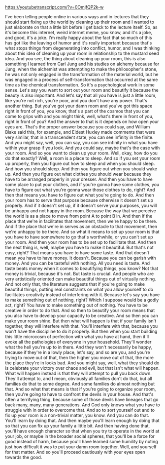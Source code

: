 https://youtubetranscript.com/?v=0OmjfQP2k-w

 I've been telling people online in various ways and in lectures that they should start fixing up the world by cleaning up their room and I wanted to just elaborate on that a little bit before I get back to the lecture itself. So, as it's become this internet, weird internet meme, you know, and it's a joke, and good, it's a joke. I'm really happy about the fact that so much of this has got like the leaving of humor and it's really important because that's what stops things from degenerating into conflict, humor, and I was thinking about this idea of cleaning up your room in relationship to the mustard seed idea. And you see, the thing about cleaning up your room, this is also something I learned from Carl Jung and his studies on alchemy because for Jung, when the alchemist was attempting to make the philosopher's stone, he was not only engaged in the transformation of the material world, but he was engaged in a process of self-transformation that occurred at the same time as the chemical transformation. So it's a psychological work in some sense. Let's say you want to sort out your room and beautify it because the beauty is also important. And let's say that all you have is just a little room, like you're not rich, you're poor, and you don't have any power. That's another thing. But you've got your damn room and you've got this space right in front of you, you know, that's a part of the cosmos that you can come to grips with and you might think, well, what's there in front of you, right in front of you? And the answer to that is it depends on how open your eyes are. That's the proper answer because you could say, and William Blake said this, for example, and Eldest Huxley made comments that were very similar, that in a transcendent state, you can see infinity in the finite. And you might say, well, you can say, you can see infinity in what you have within your grasp if you look. And you could say, maybe that's the case with your room. And so you want to clean up your room. Well, okay, how do you do that exactly? Well, a room is a place to sleep. And so if you set your room up properly, then you figure out how to sleep and when you should sleep. And how you should sleep. And then you figure out when you should wake up. And then you figure out what clothes you should wear because they have to be arranged properly in your dresser. And then you have to have some place to put your clothes, and if you're gonna have some clothes, you have to figure out what you're gonna wear those clothes to do, right? And then that means you have to figure out what you're going to do. And then your room has to serve that purpose because otherwise it doesn't set up properly. And if it doesn't set up, if it doesn't serve your purposes, you will be unhappy and not happy in the room. Because the way that we perceive the world is as a place to move from point A to point B in. And then if the place that we're in facilitates that movement, then we're happy to be there. And if the place that we're in serves as an obstacle to that movement, then we're unhappy to be there. And so what it means to set up your room is that you have to have somewhere to go that's worthwhile, or you can't set up your room. And then your room has to be set up to facilitate that. And then the next thing is, well, maybe you have to make it beautiful. But that's not easy, right? That means you have to have some taste. And that doesn't mean you have to have money. It doesn't. Because you can be garish with money. And you can be tasteful with nothing. All you need is taste. And taste beats money when it comes to beautifying things, you know? Not that money is trivial, because it's not. But taste is crucial. And people who are very artistically oriented can make beautiful things out of virtually nothing. And not only that, the literature suggests that if you're going to make beautiful things, putting real constraints on what you allow yourself to do facilitates creativity instead of interfering with it. Because let's say you have to make something out of nothing, right? Which I suppose would be a godly act, right? You have to make something out of nothing. You have to be creative in order to do that. And so then to beautify your room means that you also have to develop your capacity to be creative. And so then you can make your room shine. But then what will happen is that if your family isn't together, they will interfere with that. You'll interfere with that, because you won't have the discipline to do it properly. But then when you start building this little microcosm of perfection with what you have at hand, then it'll evoke all the pathologies of everyone in your household. They'll wonder what the hell you're up to in there. And they won't necessarily be happy, because if they're in a lowly place, let's say, and so are you, and you're trying to move out of that, then the higher you move out of that, the more the place they're in looks bad. And you might say, well, what they should do is celebrate your victory over chaos and evil, but that isn't what will happen. What will happen instead is that they will attempt to pull you back down. They'll attempt to, and I mean, obviously all families don't do that, but all families do that to some degree. And some families do almost nothing but that. And so what that means is that if you're going to organize your room, then you're going to have to confront the devils in your house. And that's often a terrifying thing, because some of those devils have lineages that go back many, many, many generations. And God only knows what you have to struggle with in order to overcome that. And so to sort yourself out and to fix up your room is a non-trivial matter, you know. And you can do that. You'll learn by doing that. And then maybe you'll learn enough by doing that so that you can fix up your family a little bit. And then having done that, you'll have enough character so that when you try to operate in the world at your job, or maybe in the broader social spheres, that you'll be a force for good instead of harm, because you'll have learned some humility by noting just how difficult it was to put your damn room together. Well, and yourself for that matter. And so you'll proceed cautiously with your eyes open towards the good.